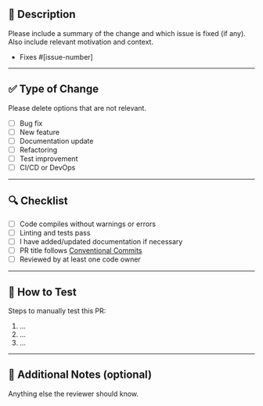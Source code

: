 ## 📌 Description

Please include a summary of the change and which issue is fixed (if any). Also include relevant motivation and context.

- Fixes #[issue-number]

---

## ✅ Type of Change

Please delete options that are not relevant.

- [ ] Bug fix
- [ ] New feature
- [ ] Documentation update
- [ ] Refactoring
- [ ] Test improvement
- [ ] CI/CD or DevOps

---

## 🔍 Checklist

- [ ] Code compiles without warnings or errors
- [ ] Linting and tests pass
- [ ] I have added/updated documentation if necessary
- [ ] PR title follows [Conventional Commits](https://www.conventionalcommits.org/)
- [ ] Reviewed by at least one code owner

---

## 🧪 How to Test

Steps to manually test this PR:

1. ...
2. ...
3. ...

---

## 🤝 Additional Notes (optional)

Anything else the reviewer should know.

